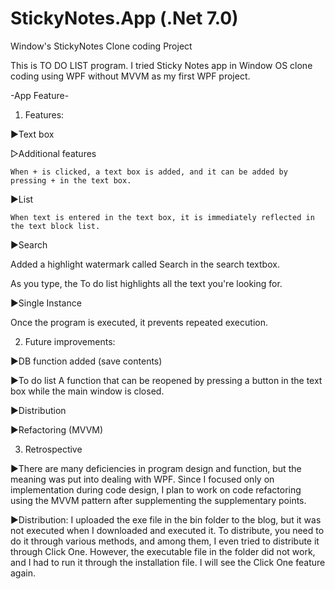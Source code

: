 # StickyNotes.App (.Net 7.0)
Window's StickyNotes Clone coding Project

This is TO DO LIST program. I tried Sticky Notes app in Window OS clone coding using WPF without MVVM as my first WPF project.

-App Feature-
1. Features:

▶Text box

  ▷Additional features

    When + is clicked, a text box is added, and it can be added by pressing + in the text box.

▶List

    When text is entered in the text box, it is immediately reflected in the text block list.

▶Search

   Added a highlight watermark called Search in the search textbox.

   As you type, the To do list highlights all the text you're looking for.

▶Single Instance

Once the program is executed, it prevents repeated execution.

 

2. Future improvements:

▶DB function added (save contents)

▶To do list A function that can be reopened by pressing a button in the text box while the main window is closed.

▶Distribution

▶Refactoring (MVVM)

 

3. Retrospective

▶There are many deficiencies in program design and function, but the meaning was put into dealing with WPF. Since I focused only on implementation during code design, I plan to work on code refactoring using the MVVM pattern after supplementing the supplementary points.

▶Distribution: I uploaded the exe file in the bin folder to the blog, but it was not executed when I downloaded and executed it. To distribute, you need to do it through various methods, and among them, I even tried to distribute it through Click One. However, the executable file in the folder did not work, and I had to run it through the installation file. I will see the Click One feature again.
